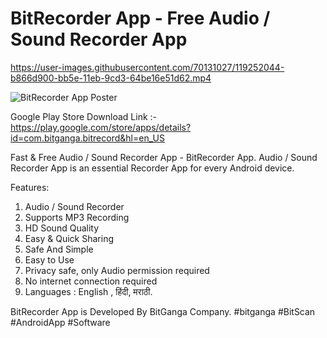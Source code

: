 # BitRecorder App - Free Audio / Sound Recorder App


https://user-images.githubusercontent.com/70131027/119252044-b866d900-bb5e-11eb-9cd3-64be16e51d62.mp4

![BitRecorder App Poster](https://user-images.githubusercontent.com/70131027/119251999-73db3d80-bb5e-11eb-8594-fc8ee78e4d25.jpg)

Google Play Store Download Link :- https://play.google.com/store/apps/details?id=com.bitganga.bitrecord&hl=en_US


Fast & Free Audio / Sound Recorder App - BitRecorder App. Audio / Sound Recorder App is an essential Recorder App for every Android device.

Features:
1. Audio / Sound Recorder
2. Supports MP3 Recording
3. HD Sound Quality
4. Easy & Quick Sharing
5. Safe And Simple
6. Easy to Use
7. Privacy safe, only Audio permission required
8. No internet connection required
9. Languages : English , हिंदी, मराठी.  


BitRecorder App is Developed By BitGanga Company. 
#bitganga #BitScan #AndroidApp  #Software

